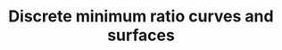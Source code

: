 ---
title: "Discrete minimum ratio curves and surfaces"
year: 2010
pdf_url: "http://www.dip.ee.uct.ac.za/~nicolls/publish/fn10-cvpr.pdf"
category: "vision"
author_list: "Fred Nicholls, Philip H.S. Torr"
grant: "NULL"
pub_in: "Proceedings IEEE Conference of Computer Vision and Pattern Recognition"
---